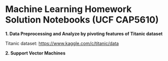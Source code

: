 # Machine Learning Homework Solution Notebooks (UCF CAP5610)

**1. Data Preprocessing and Analyze by pivoting features of Titanic dataset**

   Titanic dataset: https://www.kaggle.com/c/titanic/data
   
**2. Support Vector Machines**
